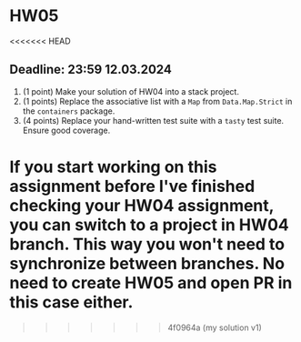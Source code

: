 # HW05
<<<<<<< HEAD
## Deadline: 23:59 12.03.2024

1. (1 point) Make your solution of HW04 into a stack project.
2. (1 points) Replace the associative list with a `Map` from `Data.Map.Strict` in the `containers` package.
3. (4 points) Replace your hand-written test suite with a `tasty` test suite. Ensure good coverage.

If you start working on this assignment before I've finished checking your HW04 assignment, you can switch to a project in HW04 branch. This way you won't need to synchronize between branches. No need to create HW05 and open PR in this case either. 
=======
>>>>>>> 4f0964a (my solution v1)
